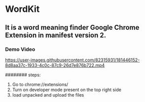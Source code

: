 # WordKit

## It is a word meaning finder Google Chrome Extension in manifest version 2.

### Demo Video

https://user-images.githubusercontent.com/82315931/181446152-8d8aa37c-1933-4c0c-87c9-26d7e876b722.mp4


######## steps:

1) Go to chrome://extensions/
2) Turn on developer mode present on the top right side 
3) load unpacked and upload the files
